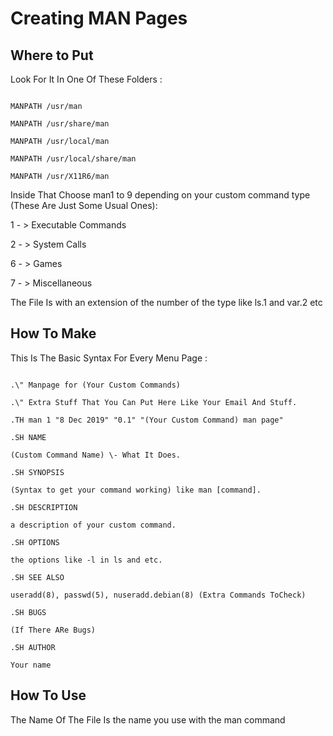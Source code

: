 # Creating MAN Pages

## Where to Put

Look For It In One Of These Folders :
```

MANPATH /usr/man

MANPATH /usr/share/man

MANPATH /usr/local/man

MANPATH /usr/local/share/man

MANPATH /usr/X11R6/man

```

Inside That Choose man1 to 9 depending on your custom command type (These Are Just Some Usual Ones):

1 - > Executable Commands

2 - > System Calls

6 - > Games

7 - > Miscellaneous

The File Is with an extension of the number of the type like ls.1 and var.2 etc
## How To Make

This Is The Basic Syntax For Every Menu Page :
````

.\" Manpage for (Your Custom Commands)

.\" Extra Stuff That You Can Put Here Like Your Email And Stuff.

.TH man 1 "8 Dec 2019" "0.1" "(Your Custom Command) man page"

.SH NAME

(Custom Command Name) \- What It Does.

.SH SYNOPSIS

(Syntax to get your command working) like man [command].

.SH DESCRIPTION

a description of your custom command.

.SH OPTIONS

the options like -l in ls and etc.

.SH SEE ALSO

useradd(8), passwd(5), nuseradd.debian(8) (Extra Commands ToCheck)

.SH BUGS

(If There ARe Bugs)

.SH AUTHOR

Your name
``````

## How To Use

The Name Of The File Is the name you use with the man command
